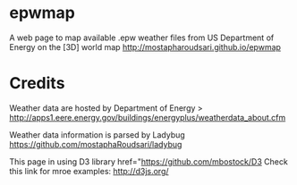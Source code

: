 epwmap
======

A web page to map available .epw weather files from US Department of Energy on the [3D] world map
http://mostapharoudsari.github.io/epwmap

Credits
=======
Weather data are hosted by Department of Energy > http://apps1.eere.energy.gov/buildings/energyplus/weatherdata_about.cfm

Weather data information is parsed by Ladybug https://github.com/mostaphaRoudsari/ladybug

This page in using D3 library href="https://github.com/mbostock/D3 Check this link for mroe examples: http://d3js.org/
